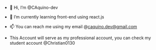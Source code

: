 - 👋 Hi, I’m @CAquino-dev
- 🌱 I’m currently learning front-end using react.js
- 📫 You can reach me using my email @caquino.dev@gmail.com

- This Account will serve as my professional account, you can check my student account @Christian0130

<!---
CAquino-dev/CAquino-dev is a ✨ special ✨ repository because its `README.md` (this file) appears on your GitHub profile.
You can click the Preview link to take a look at your changes.
--->
